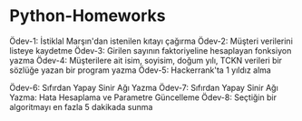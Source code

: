 # Python-Homeworks
Ödev-1: İstiklal Marşın'dan istenilen kıtayı çağırma
Ödev-2: Müşteri verilerini listeye kaydetme
Ödev-3: Girilen sayının faktoriyeline hesaplayan fonksiyon yazma
Ödev-4: Müşterilere ait isim, soyisim, doğum yılı, TCKN verileri bir sözlüğe yazan bir program yazma
Ödev-5: Hackerrank'ta 1 yıldız alma

Ödev-6: Sıfırdan Yapay Sinir Ağı Yazma
Ödev-7: Sıfırdan Yapay Sinir Ağı Yazma: Hata Hesaplama ve Parametre Güncelleme
Ödev-8: Seçtiğin bir algoritmayı en fazla 5 dakikada sunma
